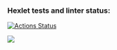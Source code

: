 ### Hexlet tests and linter status:
[![Actions Status](https://github.com/zoyart/java-project-71/actions/workflows/hexlet-check.yml/badge.svg)](https://github.com/zoyart/java-project-71/actions)

<a href="https://codeclimate.com/github/zoyart/java-project-71/maintainability"><img src="https://api.codeclimate.com/v1/badges/4a8a2accd783a1122f43/maintainability" /></a>
